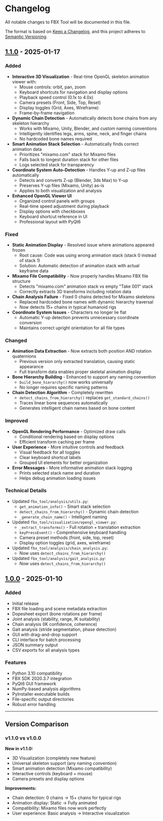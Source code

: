 # Changelog

All notable changes to FBX Tool will be documented in this file.

The format is based on [Keep a Changelog](https://keepachangelog.com/en/1.0.0/),
and this project adheres to [Semantic Versioning](https://semver.org/spec/v2.0.0.html).

## [1.1.0] - 2025-01-17

### Added
- **Interactive 3D Visualization** - Real-time OpenGL skeleton animation viewer with:
  - Mouse controls: orbit, pan, zoom
  - Keyboard shortcuts for navigation and display options
  - Playback speed control (0.1x to 4.0x)
  - Camera presets (Front, Side, Top, Reset)
  - Display toggles (Grid, Axes, Wireframe)
  - Frame-by-frame navigation
- **Dynamic Chain Detection** - Automatically detects bone chains from any skeleton hierarchy
  - Works with Mixamo, Unity, Blender, and custom naming conventions
  - Intelligently identifies legs, arms, spine, neck, and finger chains
  - No hardcoded bone names required
- **Smart Animation Stack Selection** - Automatically finds correct animation data
  - Prioritizes "mixamo.com" stack for Mixamo files
  - Falls back to longest duration stack for other files
  - Logs selected stack for transparency
- **Coordinate System Auto-Detection** - Handles Y-up and Z-up files automatically
  - Detects and converts Z-up (Blender, 3ds Max) to Y-up
  - Preserves Y-up files (Mixamo, Unity) as-is
  - Applies to both visualization and analysis
- **Enhanced OpenGL Viewer UI**
  - Organized control panels with groups
  - Real-time speed adjustment during playback
  - Display options with checkboxes
  - Keyboard shortcut reference in UI
  - Professional layout with PyQt6

### Fixed
- **Static Animation Display** - Resolved issue where animations appeared frozen
  - Root cause: Code was using wrong animation stack (stack 0 instead of stack 1)
  - Solution: Automatic detection of animation stack with actual keyframe data
- **Mixamo File Compatibility** - Now properly handles Mixamo FBX file structure
  - Detects "mixamo.com" animation stack vs empty "Take 001" stack
  - Correctly extracts 3D transforms including rotation data
- **Chain Analysis Failure** - Fixed 0 chains detected for Mixamo skeletons
  - Replaced hardcoded bone names with dynamic hierarchy traversal
  - Now detects 15+ chains in typical humanoid rigs
- **Coordinate System Issues** - Characters no longer lie flat
  - Automatic Y-up detection prevents unnecessary coordinate conversion
  - Maintains correct upright orientation for all file types

### Changed
- **Animation Data Extraction** - Now extracts both position AND rotation quaternions
  - Previous version only extracted translation, causing static appearance
  - Full transform data enables proper skeletal animation display
- **Bone Hierarchy Building** - Enhanced to support any naming convention
  - `build_bone_hierarchy()` now works universally
  - No longer requires specific naming patterns
- **Chain Detection Algorithm** - Completely rewritten
  - `detect_chains_from_hierarchy()` replaces `get_standard_chains()`
  - Traces linear bone sequences automatically
  - Generates intelligent chain names based on bone content

### Improved
- **OpenGL Rendering Performance** - Optimized draw calls
  - Conditional rendering based on display options
  - Efficient transform caching per frame
- **User Experience** - More intuitive controls and feedback
  - Visual feedback for all toggles
  - Clear keyboard shortcut labels
  - Grouped UI elements for better organization
- **Error Messages** - More informative animation stack logging
  - Prints selected stack name and duration
  - Helps debug animation loading issues

### Technical Details
- Updated `fbx_tool/analysis/utils.py`:
  - `get_animation_info()` - Smart stack selection
  - `detect_chains_from_hierarchy()` - Dynamic chain detection
  - `_generate_chain_name()` - Intelligent naming
- Updated `fbx_tool/visualization/opengl_viewer.py`:
  - `_extract_transforms()` - Full rotation + translation extraction
  - `keyPressEvent()` - Comprehensive keyboard handling
  - Camera preset methods (front, side, top, reset)
  - Display option toggles (grid, axes, wireframe)
- Updated `fbx_tool/analysis/chain_analysis.py`:
  - Now uses `detect_chains_from_hierarchy()`
- Updated `fbx_tool/analysis/gait_analysis.py`:
  - Now uses `detect_chains_from_hierarchy()`

## [1.0.0] - 2025-01-10

### Added
- Initial release
- FBX file loading and scene metadata extraction
- Dopesheet export (bone rotations per frame)
- Joint analysis (stability, range, IK suitability)
- Chain analysis (IK confidence, coherence)
- Gait analysis (stride segmentation, phase detection)
- GUI with drag-and-drop support
- CLI interface for batch processing
- JSON summary output
- CSV exports for all analysis types

### Features
- Python 3.10 compatibility
- FBX SDK 2020.3.7 integration
- PyQt6 GUI framework
- NumPy-based analysis algorithms
- PyInstaller executable builds
- File-specific output directories
- Robust error handling

---

## Version Comparison

### v1.1.0 vs v1.0.0

**New in v1.1.0:**
- 3D Visualization (completely new feature)
- Universal skeleton support (any naming convention)
- Smart animation detection (Mixamo compatibility)
- Interactive controls (keyboard + mouse)
- Camera presets and display options

**Improvements:**
- Chain detection: 0 chains → 15+ chains for typical rigs
- Animation display: Static → Fully animated
- Compatibility: Mixamo files now work perfectly
- User experience: Basic analysis → Interactive visualization

[1.1.0]: https://github.com/noahbutcher97/FBX_Tool/compare/v1.0.0...v1.1.0
[1.0.0]: https://github.com/noahbutcher97/FBX_Tool/releases/tag/v1.0.0
